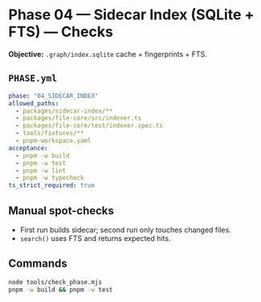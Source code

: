 # Phase 04 — Sidecar Index (SQLite + FTS) — Checks

**Objective:** `.graph/index.sqlite` cache + fingerprints + FTS.

## `PHASE.yml`
```yaml
phase: "04_SIDECAR_INDEX"
allowed_paths:
  - packages/sidecar-index/**
  - packages/file-core/src/indexer.ts
  - packages/file-core/test/indexer.spec.ts
  - tools/fixtures/**
  - pnpm-workspace.yaml
acceptance:
  - pnpm -w build
  - pnpm -w test
  - pnpm -w lint
  - pnpm -w typecheck
ts_strict_required: true
```

## Manual spot-checks
- First run builds sidecar; second run only touches changed files.
- `search()` uses FTS and returns expected hits.

## Commands
```bash
node tools/check_phase.mjs
pnpm -w build && pnpm -w test
```
